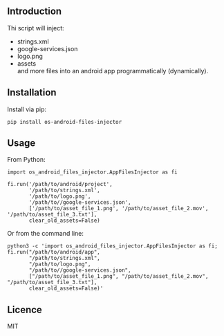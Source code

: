 Introduction
------------

Thi script will inject:
* strings.xml
* google-services.json
* logo.png 
* assets\
and more files into an android app programmatically (dynamically).

## Installation
Install via pip:

    pip install os-android-files-injector

## Usage       
From Python:
    
    import os_android_files_injector.AppFilesInjector as fi
    
    fi.run('/path/to/android/project',
           '/path/to/strings.xml',
           '/path/to/logo.png',
           '/path/to//google-services.json',
           ['/path/to/asset_file_1.png', '/path/to/asset_file_2.mov', '/path/to/asset_file_3.txt'],
           clear_old_assets=False)
  
Or from the command line:

    python3 -c 'import os_android_files_injector.AppFilesInjector as fi; 
    fi.run("/path/to/android/app",
           "/path/to/strings.xml",
           "/path/to/logo.png",
           "/path/to//google-services.json",
           ["/path/to/asset_file_1.png", "/path/to/asset_file_2.mov", "/path/to/asset_file_3.txt"],
           clear_old_assets=False)'


## Licence
MIT
